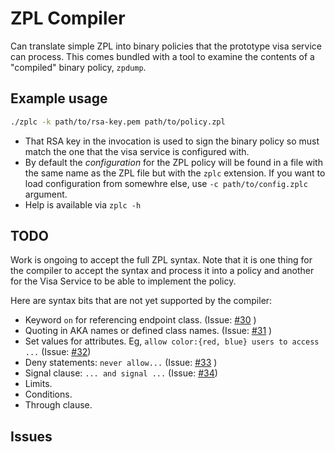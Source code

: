 # ZPL Compiler

Can translate simple ZPL into binary policies that the prototype visa
service can process.  This comes bundled with a tool to examine the
contents of a "compiled" binary policy, `zpdump`.

## Example usage

```bash
./zplc -k path/to/rsa-key.pem path/to/policy.zpl
```

- That RSA key in the invocation is used to sign the binary policy so
  must match the one that the visa service is configured with.
- By default the _configuration_ for the ZPL policy will be found in a
  file with the same name as the ZPL file but with the `zplc` extension.
  If you want to load configuration from somewhre else, use
  `-c path/to/config.zplc` argument.
- Help is available via `zplc -h`


## TODO

Work is ongoing to accept the full ZPL syntax. Note that it is one
thing for the compiler to accept the syntax and process it into a policy
and another for the Visa Service to be able to implement the policy.

Here are syntax bits that are not yet supported by the compiler:

- Keyword `on` for referencing endpoint class. (Issue: [#30][1] )
- Quoting in AKA names or defined class names. (Issue: [#31][2] )
- Set values for attributes.  Eg, `allow color:{red, blue} users to access ...` (Issue: [#32][3])
- Deny statements: `never allow...` (Issue: [#33][4] )
- Signal clause: `... and signal ...` (Issue: [#34][5])
- Limits.
- Conditions.
- Through clause.


## Issues
[1]: https://github.com/org-zpr/zpr-compiler/issues/30
[2]: https://github.com/org-zpr/zpr-compiler/issues/31
[3]: https://github.com/org-zpr/zpr-compiler/issues/32
[4]: https://github.com/org-zpr/zpr-compiler/issues/33
[5]: https://github.com/org-zpr/zpr-compiler/issues/34

